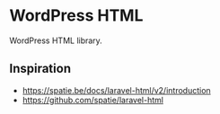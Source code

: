 # WordPress HTML

WordPress HTML library.

## Inspiration

- https://spatie.be/docs/laravel-html/v2/introduction
- https://github.com/spatie/laravel-html
